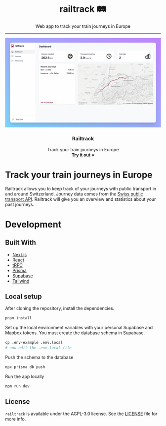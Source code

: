 <h1 align="center">
  railtrack 🛤
</h1>

<p align="center">
  Web app to track your train journeys in Europe 
</p>

---

<p align="center">
  <a href="https://github.com/noahflk/railtrack">
    <img src="https://raw.githubusercontent.com/noahflk/railtrack/main/public/images/screenshot-marketing.png" alt="Railtrack Logo">
  </a>

  <h3 align="center">Railtrack</h3>

  <p align="center">
    Track your train journeys in Europe 
    <br />
    <a href="https://railtrack.flk.li"><strong>Try it out »</strong></a>
  </p>
</p>

# Track your train journeys in Europe

Railtrack allows you to keep track of your journeys with public transport in and around Switzerland. Journey data comes from the [Swiss public transport API](https://transport.opendata.ch). Railtrack will give you an overview and statistics about your past journeys.

# Development

## Built With

- [Next.js](https://nextjs.org/)
- [React](https://reactjs.org/)
- [tRPC](https://trpc.io/)
- [Prisma](https://www.prisma.io/)
- [Supabase](https://supabase.com/)
- [Tailwind](https://tailwindcss.com/)

## Local setup

After cloning the repository, install the dependencies.

```bash
pnpm install
```

Set up the local environment variables with your personal Supabase and Mapbox tokens. You must create the database schema in Supabase.

```bash
cp .env-example .env.local
# now edit the .env.local file
```

Push the schema to the database

```bash
npx prisma db push
```

Run the app locally

```bash
npm run dev
```

## License

`railtrack` is available under the AGPL-3.0 license. See the [LICENSE](LICENSE.md) file for more info.

